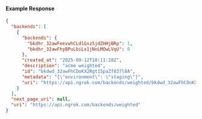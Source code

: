 <!-- Code generated for API Clients. DO NOT EDIT. -->

#### Example Response

```json
{
  "backends": [
    {
      "backends": {
        "bkdhr_32awFeevwhCLdlGsz5jdZHHjBRp": 1,
        "bkdhr_32awFhyBPuLbiLx1jNnLMOwLVqU": 0
      },
      "created_at": "2025-09-12T10:11:28Z",
      "description": "acme weighted",
      "id": "bkdwd_32awFhCDoKX2Rgt1SpaZf837l8A",
      "metadata": "{\"environment\": \"staging\"}",
      "uri": "https://api.ngrok.com/backends/weighted/bkdwd_32awFhCDoKX2Rgt1SpaZf837l8A"
    }
  ],
  "next_page_uri": null,
  "uri": "https://api.ngrok.com/backends/weighted"
}
```
